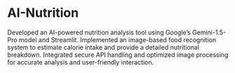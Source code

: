 # AI-Nutrition
Developed an AI-powered nutrition analysis tool using Google’s Gemini-1.5-Pro model and Streamlit. Implemented an image-based food recognition system to estimate calorie intake and provide a detailed nutritional breakdown. Integrated secure API handling and optimized image processing for accurate analysis and user-friendly interaction.
